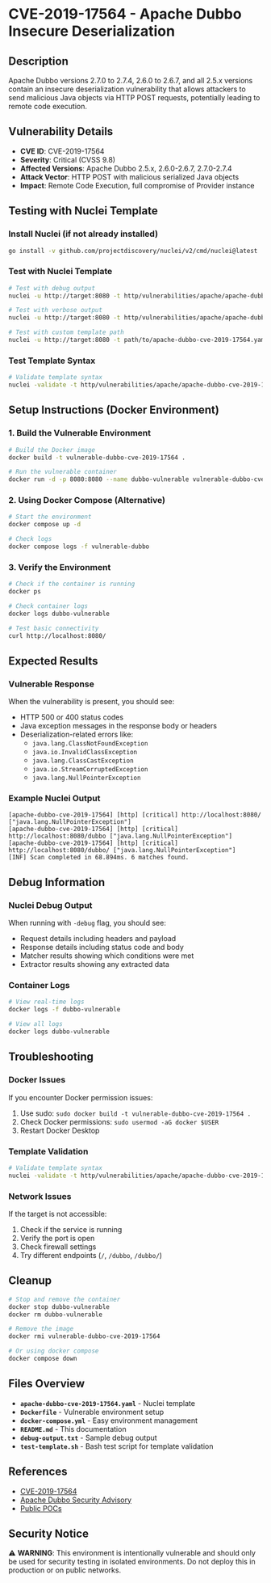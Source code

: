 # CVE-2019-17564 - Apache Dubbo Insecure Deserialization

## Description
Apache Dubbo versions 2.7.0 to 2.7.4, 2.6.0 to 2.6.7, and all 2.5.x versions contain an insecure deserialization vulnerability that allows attackers to send malicious Java objects via HTTP POST requests, potentially leading to remote code execution.

## Vulnerability Details
- **CVE ID**: CVE-2019-17564
- **Severity**: Critical (CVSS 9.8)
- **Affected Versions**: Apache Dubbo 2.5.x, 2.6.0-2.6.7, 2.7.0-2.7.4
- **Attack Vector**: HTTP POST with malicious serialized Java objects
- **Impact**: Remote Code Execution, full compromise of Provider instance

## Testing with Nuclei Template

### Install Nuclei (if not already installed)
```bash
go install -v github.com/projectdiscovery/nuclei/v2/cmd/nuclei@latest
```

### Test with Nuclei Template
```bash
# Test with debug output
nuclei -u http://target:8080 -t http/vulnerabilities/apache/apache-dubbo-cve-2019-17564.yaml -debug

# Test with verbose output
nuclei -u http://target:8080 -t http/vulnerabilities/apache/apache-dubbo-cve-2019-17564.yaml -v

# Test with custom template path
nuclei -u http://target:8080 -t path/to/apache-dubbo-cve-2019-17564.yaml -v
```

### Test Template Syntax
```bash
# Validate template syntax
nuclei -validate -t http/vulnerabilities/apache/apache-dubbo-cve-2019-17564.yaml
```

## Setup Instructions (Docker Environment)

### 1. Build the Vulnerable Environment
```bash
# Build the Docker image
docker build -t vulnerable-dubbo-cve-2019-17564 .

# Run the vulnerable container
docker run -d -p 8080:8080 --name dubbo-vulnerable vulnerable-dubbo-cve-2019-17564
```

### 2. Using Docker Compose (Alternative)
```bash
# Start the environment
docker compose up -d

# Check logs
docker compose logs -f vulnerable-dubbo
```

### 3. Verify the Environment
```bash
# Check if the container is running
docker ps

# Check container logs
docker logs dubbo-vulnerable

# Test basic connectivity
curl http://localhost:8080/
```

## Expected Results

### Vulnerable Response
When the vulnerability is present, you should see:
- HTTP 500 or 400 status codes
- Java exception messages in the response body or headers
- Deserialization-related errors like:
  - `java.lang.ClassNotFoundException`
  - `java.io.InvalidClassException`
  - `java.lang.ClassCastException`
  - `java.io.StreamCorruptedException`
  - `java.lang.NullPointerException`

### Example Nuclei Output
```
[apache-dubbo-cve-2019-17564] [http] [critical] http://localhost:8080/ ["java.lang.NullPointerException"]
[apache-dubbo-cve-2019-17564] [http] [critical] http://localhost:8080/dubbo ["java.lang.NullPointerException"]
[apache-dubbo-cve-2019-17564] [http] [critical] http://localhost:8080/dubbo/ ["java.lang.NullPointerException"]
[INF] Scan completed in 68.894ms. 6 matches found.
```

## Debug Information

### Nuclei Debug Output
When running with `-debug` flag, you should see:
- Request details including headers and payload
- Response details including status code and body
- Matcher results showing which conditions were met
- Extractor results showing any extracted data

### Container Logs
```bash
# View real-time logs
docker logs -f dubbo-vulnerable

# View all logs
docker logs dubbo-vulnerable
```

## Troubleshooting

### Docker Issues
If you encounter Docker permission issues:
1. Use sudo: `sudo docker build -t vulnerable-dubbo-cve-2019-17564 .`
2. Check Docker permissions: `sudo usermod -aG docker $USER`
3. Restart Docker Desktop

### Template Validation
```bash
# Validate template syntax
nuclei -validate -t http/vulnerabilities/apache/apache-dubbo-cve-2019-17564.yaml
```

### Network Issues
If the target is not accessible:
1. Check if the service is running
2. Verify the port is open
3. Check firewall settings
4. Try different endpoints (`/`, `/dubbo`, `/dubbo/`)

## Cleanup
```bash
# Stop and remove the container
docker stop dubbo-vulnerable
docker rm dubbo-vulnerable

# Remove the image
docker rmi vulnerable-dubbo-cve-2019-17564

# Or using docker compose
docker compose down
```

## Files Overview
- **`apache-dubbo-cve-2019-17564.yaml`** - Nuclei template
- **`Dockerfile`** - Vulnerable environment setup
- **`docker-compose.yml`** - Easy environment management
- **`README.md`** - This documentation
- **`debug-output.txt`** - Sample debug output
- **`test-template.sh`** - Bash test script for template validation

## References
- [CVE-2019-17564](https://cve.mitre.org/cgi-bin/cvename.cgi?name=CVE-2019-17564)
- [Apache Dubbo Security Advisory](https://dubbo.apache.org/en/docs3-v2/java-sdk/advanced-features-and-usage/security/)
- [Public POCs](https://github.com/fairyming/CVE-2019-17564)

## Security Notice
⚠️ **WARNING**: This environment is intentionally vulnerable and should only be used for security testing in isolated environments. Do not deploy this in production or on public networks. 